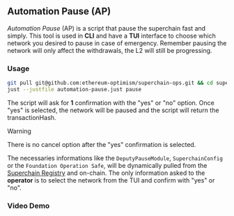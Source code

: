 ## Automation Pause (AP)

_Automation Pause_ (AP) is a script that pause the superchain fast and simply.
This tool is used in **CLI** and have a **TUI** interface to choose which network you desired to pause in case of emergency.
Remember pausing the network will only affect the withdrawals, the L2 will still be progressing.

### Usage

```bash
git pull git@github.com:ethereum-optimism/superchain-ops.git && cd superchain-ops/automation-pause/
just --justfile automation-pause.just pause
```

The script will ask for **1** confirmation with the "yes" or "no" option.
Once "yes" is selected, the network will be paused and the script will return the transactionHash.

> [!WARNING]
> There is no cancel option after the "yes" confirmation is selected.

The necessaries informations like the `DeputyPauseModule`, `SuperchainConfig` or the `Foundation Operation Safe`, will be dynamically pulled from the [Superchain Registry](https://github.com/ethereum-optimism/superchain-registry) and on-chain.
The only information asked to the **operator** is to select the network from the TUI and confirm with "yes" or "no".

### Video Demo
